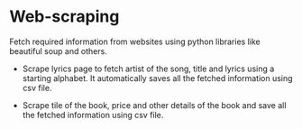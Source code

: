 # Web-scraping
Fetch required information from websites using python libraries like beautiful soup and others. 
* Scrape lyrics page to fetch artist of the song, title and lyrics using a starting alphabet. It automatically saves all the fetched information using csv file.

* Scrape tile of the book, price and other details of the book and save all the fetched information using csv file.
